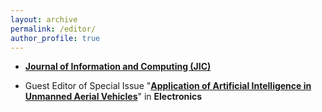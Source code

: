 ```yaml
---
layout: archive
permalink: /editor/
author_profile: true
---
```


*  [**Journal of Information and Computing (JIC)**](https://www.hkstmpress.com/journals/JIC/)

*  Guest Editor of Special Issue "[**Application of Artificial Intelligence in Unmanned Aerial Vehicles**](https://www.mdpi.com/journal/electronics/special_issues/FW7A5WF45P)" in **Electronics**


